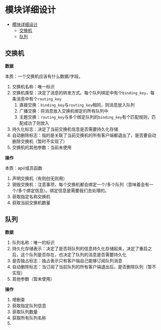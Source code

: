 # 模块详细设计

- [模块详细设计](#模块详细设计)
  - [交换机](#交换机)
  - [队列](#队列)


## 交换机

**数据**

本质：一个交换机应该有什么数据/字段。

1. 交换机名称：唯一标识
2. 交换机类型：决定了消息的转发方式。每个队列绑定中有个`binding_key`，每条消息中有个`routing_key`
   1.  直接交换：`binding_key`与`routing_key`相同，则消息放入队列
   2.  广播交换：将消息放入交换机绑定的所有队列中
   3.  主题交换：`routing_key`与多个绑定队列的`binding_key`有个匹配规则，匹配成功了则放入
3.  持久化标志：决定了当前交换机信息是否需要持久化存储
4.  自动删除标志：指的是关联了当前交换机的所有客户端都退出了，是否要自动删除交换机（暂时不实现了）
5.  交换机的其他参数：当前未使用

**操作**

本质：api/成员函数

1. 声明交换机（有则创无则用）
2. 销毁交换机：注意事项，每个交换机都会绑定一个/多个队列（意味着会有一个/多个绑定信息）。绑定信息是需要我们去处理的。
3. 获取指定名称交换机
4. 获取当前交换机数量

## 队列

**数据**

1. 队列名称：唯一的标识
2. 持久化存储表示：决定了是否将队列的信息持久化存储起来，决定了重启之后，这个队列是否存在，也决定了队列的消息是否需要持久化
3. 是否独占标志：独占表示只有客户端自己能够订阅队列消息
4. 自动删除标志：当订阅了当前队列的所有客户端退出后，是否删除队列（暂不实现）
5. 其他参数（暂未使用）

**操作**

1. 增删查
2. 获取指定队列信息
3. 获取队列数量
4. 获取所有队列名称
5. 